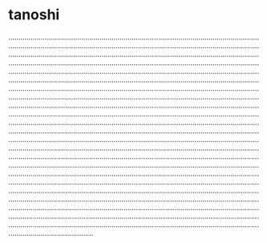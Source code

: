 # tanoshi

..............................................................................................................................................................................................................................................................................................................................................................................................................................................................................................................................................................................................................................................................................................................................................................................................................................................................................................................................................................................................................................................................................................................................................................................................................................................................................................................................................................................................................................................................................................................................................................................................................................................................................................................................................................................................................................................................................................................................................................................................................................................................................................................................................................................................................................................................................................................................................................................................................................................................................................................................................................................................................................................................................................................................................................................................................................................................................................................................................................................................................